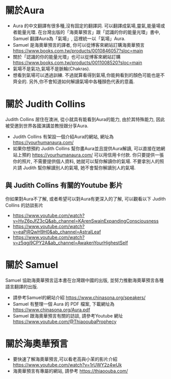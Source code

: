 # 關於Aura
* Aura 的中文翻譯有很多種,沒有固定的翻譯詞. 可以翻譯成氣場,靈氣,能量場或者能量光環. 在台灣出版的「海奧華預言」跟「認識的你的能量光環」書中, Samuel 翻譯Aura為「氣場」, 這裡統一以「氣場」Aura.
*  Samuel 是海奧華預言的譯者, 你可以從博客來網站訂購海奧華預言 https://www.books.com.tw/products/0010846057?sloc=main
* 關於「認識的你的能量光環」也可以從博客來網站訂購 https://www.books.com.tw/products/0011008520?sloc=main
* 氣場不是氣功,氣場不是脈輪(Chakras).
* 想看到氣場可以透過訓練. 不過就算看得到氣場,你能夠看到的顏色可能也是不齊全的. 另外,你不會知道如何解讀氣場中各種顏色代表的意義.

# 關於 Judith Collins
Judith Collins 居住在澳洲, 從小就具有能看到Aura的能力, 由於其特殊能力, 因此被受邀到世界各國演講並教授跟分享Aura.
* Judith Collins 有架設一個介紹Aura的網站, 網址為 https://yourhumanaura.com/
* 如果你想預約 Judith Collins 幫你畫Aura並且提供Aura解讀, 可以直接在她網站上預約 https://yourhumanaura.com/ 可以用信用卡付款. 你只要提供一張你的照片, 不需要提供個人資料, 她就可以幫你解讀你的氣場. 不要拿別人的照片請 Judith 幫你解讀別人的氣場, 她不會幫你解讀別人的氣場.

## 與 Judith Collins 有關的Youtube 影片
你如果對Aura不了解, 或者希望可以對Aura有更深入的了解, 可以觀看以下 Judith Collins 的訪談影片
* https://www.youtube.com/watch?v=HyZ6pJfZ3cQ&ab_channel=KArenSwainExpandingConsciousness
* https://www.youtube.com/watch?v=eaPiRQwH9H0&ab_channel=AstralLeaf
* https://www.youtube.com/watch?v=z5qgj9CPY2A&ab_channel=AwakenYourHighestSelf

# 關於 Samuel
Samuel 協助海奧華預言這本書在台灣跟中國的出版, 並努力推動海奧華預言各種語言翻譯的出版.
* 請參考Samuel的網站介紹 https://www.chinasona.org/speakers/
* Samuel 有整理一個 Aura 的 PDF 檔案, 下載網址為 https://www.chinasona.org/Aura.pdf
* Samuel 跟海奧華預言有關的訪談, 請參考Youtube 網址 https://www.youtube.com/@ThiaooubaProphecy

# 關於海奧華預言
* 要快速了解海奧華預言,可以看老高與小茉的影片介紹 https://www.youtube.com/watch?v=1rUWY2z4wUk
* 海奧華預言有專屬的網站, 請參考 https://thiaoouba.com/

